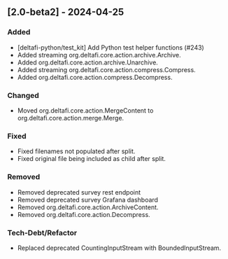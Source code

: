 ## [2.0-beta2] - 2024-04-25

### Added
- [deltafi-python/test_kit] Add Python test helper functions (#243)
- Added streaming org.deltafi.core.action.archive.Archive.
- Added org.deltafi.core.action.archive.Unarchive.
- Added streaming org.deltafi.core.action.compress.Compress.
- Added org.deltafi.core.action.compress.Decompress.

### Changed
- Moved org.deltafi.core.action.MergeContent to org.deltafi.core.action.merge.Merge.

### Fixed
- Fixed filenames not populated after split.
- Fixed original file being included as child after split.

### Removed
- Removed deprecated survey rest endpoint
- Removed deprecated survey Grafana dashboard
- Removed org.deltafi.core.action.ArchiveContent.
- Removed org.deltafi.core.action.Decompress. 

### Tech-Debt/Refactor
- Replaced deprecated CountingInputStream with BoundedInputStream.

